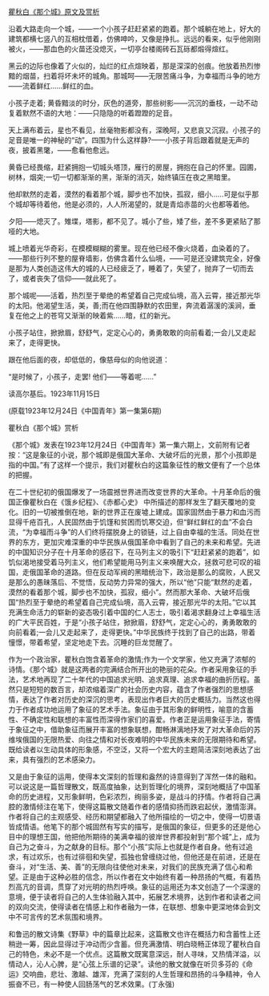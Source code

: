 [瞿秋白《那个城》原文及赏析](https://www.vrrw.net/wx/9120.html)

沿着大路走向一个城，——一个小孩子赶赶紧紧的跑着。那个城躺在地上，好大的建筑都横七竖八的互相枕借着，仿佛呻吟，又像是挣扎。远远的看来，似乎他刚刚被火，——那血色的火苗还没熄灭，一切亭台楼阁砖石瓦砾都煅得煊红。

黑云的边际也像着了火似的，灿烂的红点煊映着，那是深深的创痕。他放着热烈惨黯的烟苗，扫着将坏未坏的城角。那城呵——无限苦痛斗争，为幸福而斗争的地方——流着鲜红……鲜红的血。

小孩子走着; 黄昏黯淡的时分，灰色的道旁，那些树影——沉沉的垂枝，一动不动复着默然不语的大地：——只隐隐的听着蹬蹬的足音。

天上满布着云，星也不看见，丝毫物影都没有，深晚呵，又悲哀又沉寂。小孩子的足音是唯一的神秘的“动”。四围为什么这样静?——小孩子背后跟着就是无声的夜，披着黑氅，——愈看他愈远。



黄昏已经畏缩，赶紧拥抱一切城头塔顶，雁行的房屋，拥抱在自己的怀里。园圃，树林，烟突;一切一切都渐渐的黑，渐渐的消灭，始终镇压在夜之黑暗里。

他却默然的走着，漠然的看着那个城，脚步也不加快，孤寂，细小……可是似乎那个城却等待着他，他是必须的，人人所渴望的，就是青焰赤苗的火也都等着他。

夕阳——熄灭了。雉堞，塔影，都不见了。城小了些，矮了些，差不多更紧贴了那哑的大地。

城上喷着光华奇彩，在模模糊糊的雾里。现在他已经不像火烧着，血染着的了。——那些行列不整的屋脊墙影，仿佛含着什么仙境，——可是还没建筑完全，好像是那为人类创造这伟大的城的人已经疲乏了，睡着了，失望了，抛弃了一切而去了，或者丧失了信仰——就此死了。

那个城呢——活着，热烈至于晕绝的希望着自己完成仙境，高入云霄，接近那光华的太阳。他渴望生活，美，善;而在他四围静默的农田里，奔流着潺湲的溪涧，垂复在他之上的苍穹又渐渐的映着紫……暗，红的新光。

小孩子站住，掀掀眉，舒舒气，定定心心的，勇勇敢敢的向前看着;一会儿又走起来了，走得更快。

跟在他后面的夜，却低低的，像慈母似的向他说道：

“是时候了，小孩子，走罢! 他们——等着呢……”

读高尔基后。1923年11月15日

(原载1923年12月24日《中国青年》第一集第6期)

瞿秋白《那个城》赏析

《那个城》发表在1923年12月24日《中国青年》第一集六期上，文前附有记者按：“这是象征的小说，那个城即是俄国大革命、大破坏后的光景，那个小孩即是指的中国。”有了这样一个提示，我们对瞿秋白的这篇象征性的散文便有了一个总体的把握。

在二十世纪初的俄国爆发了一场震撼世界进而改变世界的大革命。十月革命后的俄国正像瞿秋白在《饿乡纪程》、《赤都心史》 中所描述的那样发生了翻天覆地的变化。旧的一切被推倒在地，新的世界正在废墟上建成。国家固然由于暴力和血污而显得千疮百孔，人民固然由于饥馑和贫困而饥寒交迫，但“鲜红鲜红的血”不会白流，“为幸福而斗争”的人们终将摆脱身上的锁链，过上自由幸福的生活。同处在世界的东方，更加灾难深重的中华民族从俄国革命中看到了自己的未来和希望。先进的中国知识分子在十月革命的感召下，在马列主义的吸引下“赶赶紧紧的跑着”，如饥似渴地接受着马列主义，他们希望能用马列主义来唤醒大众，拯救可悲可叹的祖国，走俄国革命的道路。但在反动军阀的黑暗统治下，政治是那么的腐败，人民又是那么的愚昧落后、不觉悟，反动势力异常的强大，所以“他”只能“默然的走着，漠然的看着那个城，脚步也不加快，孤寂，细小”。然而那大革命、大破坏后俄国“热烈至于晕绝的希望着自己完成仙境，高入云霄，接近那光华的太阳。”它以其充满生命活力的崭新的姿态吸引着中国的仁人志士，吸引着渴求翻身过上幸福生活的广大平民百姓，于是“小孩子站住，掀掀眉，舒舒气，定定心心的，勇勇敢敢的向前看着;一会儿又走起来了，走得更快。”中华民族终于找到了自己的出路，带着憧憬，带着希望，坚定地走下去。沉睡的巨龙觉醒了。

作为一个政治家，瞿秋白饱含着革命的激情;作为一个文学家，他又充满了浓郁的诗情。《那个城》就是这两者的完满结合所开出的艳丽的花朵。作者采用象征的手法，艺术地再现了二十年代的中国追求光明、追求真理、追求幸福的曲折历程。虽然只是短短的数百言，却浓缩着深广的社会历史内容，蕴含了作者强烈的思想感情，表达了作者对历史的深沉的思考，表现出作者巨大的历史概括力。当然这也得力于作者成功地运用了象征的艺术手法。象征由于其形象的鲜明性，喻意的含蓄性、不确定性和联想的丰富性而深得作家们的喜爱。作者正是运用象征手法，寄情于象征之中，借助象征而展开丰富的想象联想，酣畅淋漓地抒发了对大革命后的苏维埃俄国的无限热爱、向往之情和对长夜难明的中华民族未来的无限期待和希望。既给读者以生动具体的形象感，不空泛，又将一个宏大的主题简洁深刻地表达了出来，具有强烈的艺术感染力。

又是由于象征的运用，使得本文深刻的哲理和盎然的诗意得到了浑然一体的融和。可以说这是一篇哲理散文，既高度抽象，达到哲理化的境界，深刻地概括了中国革命的历史进程，又形象鲜明，色彩浓烈，绚丽多姿，是战斗的抒情。作者将自己满腔的激情倾注在笔下，使得这篇散文随着作者的感情抑扬而跌宕起伏，激情澎湃。作者将自己的主观感受、经历和期望都融入了他所描绘的一切之中，使得一切景语皆成情语。他笔下的那个城固然有写实的描写，是俄国的象征，但更多的还是他心目中的理想王国，他把他所期待的美满幸福的彼岸世界都投射到“那个城”上，成为自己为之奋斗，为之献身的目标。那个“小孩”实际上也就是作者自身。他有过追求，有过欢乐，也有过徘徊和失望，孤独也曾缠绕过他，但他还是在前进，还是在奋斗，对“生活、美、善”的无限向往使他对未来，对我们的民族充满了信心和希望。正是由于这种必胜的信念，所以作者在文中始终有着一种昂扬的气概，有着热烈高亢的音调，贯穿了对光明的热烈呼唤。象征的运用还为本文创造了一个深邃的意境，便于读者将自己的人生体验融入其中，拓展艺术境界，达到作者和读者之间的双向交流，使得读者在情感上和作者融为一体，在联想、想象中更深地体会到文中不可言传的艺术氛围和境界。

和鲁迅的散文诗集《野草》中的篇章比起来，这篇散文也许在概括力和含蓄性上还稍逊一筹，因此显得过于冲动而少含蓄。但充满激情、明白晓畅正体现了瞿秋白自己的特色，未必不是一个优点。这篇散文既寓意深远，耐人寻味，又热情洋溢，以情动人，沁人心脾，是“心弦上乐谱的记录”。读他的散文就像在听贝多芬的《命运》交响曲，悲壮、激越、雄浑，充满了深刻的人生哲理和昂扬的斗争精神，令人振奋不已，有一种使人回肠荡气的艺术效果。(丁永强)

